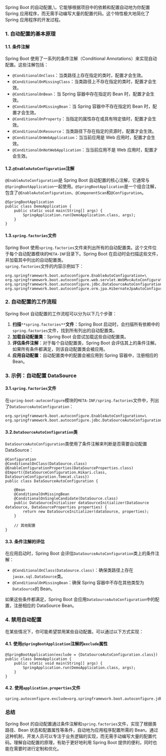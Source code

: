 Spring Boot 的自动配置,\，它能够根据项目中的依赖和配置自动地为你配置 Spring 应用程序，而无需手动编写大量的配置代码。这个特性极大地简化了 Spring 应用程序的开发过程。
### 1. 自动配置的基本原理
#### 1.1. 条件注解
Spring Boot 使用了一系列的条件注解（Conditional Annotations）来实现自动配置。这些注解包括：

- `@ConditionalOnClass`：当类路径上存在指定的类时，配置才会生效。
- `@ConditionalOnMissingClass`：当类路径上不存在指定的类时，配置才会生效。
- `@ConditionalOnBean`：当 Spring 容器中存在指定的 Bean 时，配置才会生效。
- `@ConditionalOnMissingBean`：当 Spring 容器中不存在指定的 Bean 时，配置才会生效。
- `@ConditionalOnProperty`：当指定的属性存在或具有特定值时，配置才会生效。
- `@ConditionalOnResource`：当类路径下存在指定的资源时，配置才会生效。
- `@ConditionalOnWebApplication`：当当前应用是 Web 应用时，配置才会生效。
- `@ConditionalOnNotWebApplication`：当当前应用不是 Web 应用时，配置才会生效。
#### 1.2.`@EnableAutoConfiguration`注解
`@EnableAutoConfiguration`是 Spring Boot 自动配置的核心注解，它通常与`@SpringBootApplication`一起使用。`@SpringBootApplication`是一个组合注解，包含了`@EnableAutoConfiguration`、`@ComponentScan`和`@Configuration`。
```
@SpringBootApplication
public class DemoApplication {
    public static void main(String[] args) {
        SpringApplication.run(DemoApplication.class, args);
    }
}
```
#### 1.3.`spring.factories`文件
Spring Boot 使用`spring.factories`文件来列出所有的自动配置类。这个文件位于每个自动配置模块的`META-INF`目录下。Spring Boot 在启动时会扫描这些文件，并加载其中列出的自动配置类。<br />`spring.factories`文件的内容示例如下：
```
org.springframework.boot.autoconfigure.EnableAutoConfiguration=\
org.springframework.boot.autoconfigure.web.servlet.WebMvcAutoConfiguration,\
org.springframework.boot.autoconfigure.jdbc.DataSourceAutoConfiguration,\
org.springframework.boot.autoconfigure.orm.jpa.HibernateJpaAutoConfiguration
```
### 2. 自动配置的工作流程
Spring Boot 自动配置的工作流程可以分为以下几个步骤：

1. **扫描**`**spring.factories**`**文件**：Spring Boot 启动时，会扫描所有依赖中的`spring.factories`文件，找到所有列出的自动配置类。
2. **加载自动配置类**：Spring Boot 会尝试加载这些自动配置类。
3. **评估条件注解**：对于每个自动配置类，Spring Boot 会评估其上的条件注解。如果所有条件都满足，则该自动配置类会被应用。
4. **应用自动配置**：自动配置类中的配置会被应用到 Spring 容器中，注册相应的 Bean。
### 3. 示例：自动配置 DataSource
#### 3.1.`spring.factories`文件
在`spring-boot-autoconfigure`模块的`META-INF/spring.factories`文件中，列出了`DataSourceAutoConfiguration`：
```
org.springframework.boot.autoconfigure.EnableAutoConfiguration=\
org.springframework.boot.autoconfigure.jdbc.DataSourceAutoConfiguration
```
#### 3.2.`DataSourceAutoConfiguration`类
`DataSourceAutoConfiguration`类使用了条件注解来判断是否需要自动配置 DataSource：
```
@Configuration
@ConditionalOnClass(DataSource.class)
@EnableConfigurationProperties(DataSourceProperties.class)
@Import({DataSourceConfiguration.Hikari.class, DataSourceConfiguration.Tomcat.class})
public class DataSourceAutoConfiguration {

    @Bean
    @ConditionalOnMissingBean
    @ConditionalOnSingleCandidate(DataSource.class)
    public DataSourceInitializer dataSourceInitializer(DataSource dataSource, DataSourceProperties properties) {
        return new DataSourceInitializer(dataSource, properties);
    }

    // 其他配置
}
```
#### 3.3. 条件注解的评估
在应用启动时，Spring Boot 会评估`DataSourceAutoConfiguration`类上的条件注解：

- `@ConditionalOnClass(DataSource.class)`：确保类路径上存在`javax.sql.DataSource`类。
- `@ConditionalOnMissingBean`：确保 Spring 容器中不存在其他类型为`DataSource`的 Bean。

如果这些条件都满足，Spring Boot 会应用`DataSourceAutoConfiguration`中的配置，注册相应的 DataSource Bean。
### 4. 禁用自动配置
在某些情况下，你可能希望禁用某些自动配置。可以通过以下方式实现：
#### 4.1. 使用`@SpringBootApplication`注解的`exclude`属性
```
@SpringBootApplication(exclude = {DataSourceAutoConfiguration.class})
public class DemoApplication {
    public static void main(String[] args) {
        SpringApplication.run(DemoApplication.class, args);
    }
}
```
#### 4.2. 使用`application.properties`文件
```
spring.autoconfigure.exclude=org.springframework.boot.autoconfigure.jdbc.DataSourceAutoConfiguration
```
### 总结
Spring Boot 的自动配置通过条件注解和`spring.factories`文件，实现了根据类路径、Bean 状态和配置属性等条件，自动地为应用程序配置所需的 Bean。通过这种机制，开发人员可以专注于业务逻辑的实现，而无需手动编写大量的配置代码。理解自动配置的原理，有助于更好地利用 Spring Boot 提供的便利，同时也能在需要时进行定制和优化。
